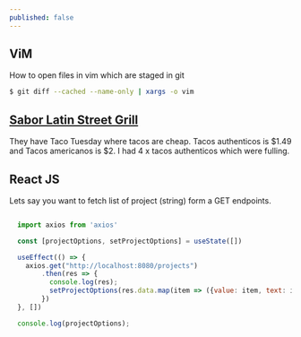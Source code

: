 ```yaml
---
published: false
---
```

## ViM

How to open files in vim which are staged in git

```bash
$ git diff --cached --name-only | xargs -o vim
```

## [Sabor Latin Street Grill](https://www.saborlatingrill.com/)


They have Taco Tuesday where tacos are cheap. Tacos authenticos is $1.49 and Tacos americanos is $2. I had 4 x tacos authenticos which were fulling.


## React JS

Lets say you want to fetch list of project (string) form a GET endpoints.

```jsx

  import axios from 'axios'

  const [projectOptions, setProjectOptions] = useState([])

  useEffect(() => {
    axios.get("http://localhost:8080/projects")
        .then(res => {
          console.log(res);
          setProjectOptions(res.data.map(item => ({value: item, text: item})))
        })
  }, [])

  console.log(projectOptions);

```
